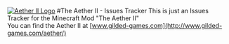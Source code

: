 [![Aether II Logo](http://www.aethermod.net/images/logo.png)](http://www.aethermod.net/)
#The Aether II - Issues Tracker
This is just an Issues Tracker for the Minecraft Mod "The Aether II"  
You can find the Aether II at [www.gilded-games.com](http://www.gilded-games.com/aether/)
